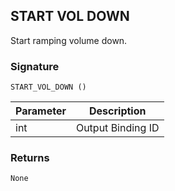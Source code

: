 ## START VOL DOWN

Start ramping volume down.


### Signature

`START_VOL_DOWN ()`


| Parameter | Description |
| --- | --- |
| int | Output Binding ID |


### Returns

`None`